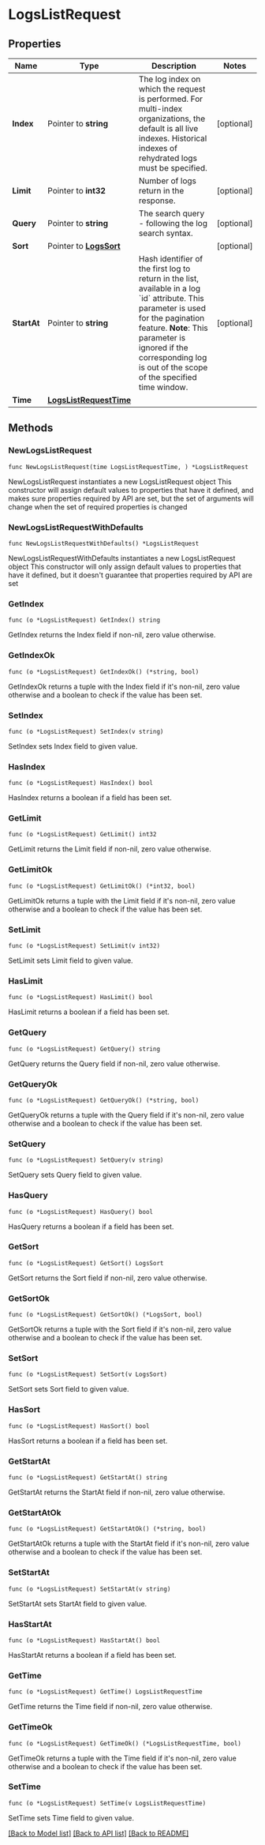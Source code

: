 # LogsListRequest

## Properties

Name | Type | Description | Notes
------------ | ------------- | ------------- | -------------
**Index** | Pointer to **string** | The log index on which the request is performed. For multi-index organizations, the default is all live indexes. Historical indexes of rehydrated logs must be specified. | [optional] 
**Limit** | Pointer to **int32** | Number of logs return in the response. | [optional] 
**Query** | Pointer to **string** | The search query - following the log search syntax. | [optional] 
**Sort** | Pointer to [**LogsSort**](LogsSort.md) |  | [optional] 
**StartAt** | Pointer to **string** | Hash identifier of the first log to return in the list, available in a log &#x60;id&#x60; attribute. This parameter is used for the pagination feature.  **Note**: This parameter is ignored if the corresponding log is out of the scope of the specified time window. | [optional] 
**Time** | [**LogsListRequestTime**](LogsListRequest_time.md) |  | 

## Methods

### NewLogsListRequest

`func NewLogsListRequest(time LogsListRequestTime, ) *LogsListRequest`

NewLogsListRequest instantiates a new LogsListRequest object
This constructor will assign default values to properties that have it defined,
and makes sure properties required by API are set, but the set of arguments
will change when the set of required properties is changed

### NewLogsListRequestWithDefaults

`func NewLogsListRequestWithDefaults() *LogsListRequest`

NewLogsListRequestWithDefaults instantiates a new LogsListRequest object
This constructor will only assign default values to properties that have it defined,
but it doesn't guarantee that properties required by API are set

### GetIndex

`func (o *LogsListRequest) GetIndex() string`

GetIndex returns the Index field if non-nil, zero value otherwise.

### GetIndexOk

`func (o *LogsListRequest) GetIndexOk() (*string, bool)`

GetIndexOk returns a tuple with the Index field if it's non-nil, zero value otherwise
and a boolean to check if the value has been set.

### SetIndex

`func (o *LogsListRequest) SetIndex(v string)`

SetIndex sets Index field to given value.

### HasIndex

`func (o *LogsListRequest) HasIndex() bool`

HasIndex returns a boolean if a field has been set.

### GetLimit

`func (o *LogsListRequest) GetLimit() int32`

GetLimit returns the Limit field if non-nil, zero value otherwise.

### GetLimitOk

`func (o *LogsListRequest) GetLimitOk() (*int32, bool)`

GetLimitOk returns a tuple with the Limit field if it's non-nil, zero value otherwise
and a boolean to check if the value has been set.

### SetLimit

`func (o *LogsListRequest) SetLimit(v int32)`

SetLimit sets Limit field to given value.

### HasLimit

`func (o *LogsListRequest) HasLimit() bool`

HasLimit returns a boolean if a field has been set.

### GetQuery

`func (o *LogsListRequest) GetQuery() string`

GetQuery returns the Query field if non-nil, zero value otherwise.

### GetQueryOk

`func (o *LogsListRequest) GetQueryOk() (*string, bool)`

GetQueryOk returns a tuple with the Query field if it's non-nil, zero value otherwise
and a boolean to check if the value has been set.

### SetQuery

`func (o *LogsListRequest) SetQuery(v string)`

SetQuery sets Query field to given value.

### HasQuery

`func (o *LogsListRequest) HasQuery() bool`

HasQuery returns a boolean if a field has been set.

### GetSort

`func (o *LogsListRequest) GetSort() LogsSort`

GetSort returns the Sort field if non-nil, zero value otherwise.

### GetSortOk

`func (o *LogsListRequest) GetSortOk() (*LogsSort, bool)`

GetSortOk returns a tuple with the Sort field if it's non-nil, zero value otherwise
and a boolean to check if the value has been set.

### SetSort

`func (o *LogsListRequest) SetSort(v LogsSort)`

SetSort sets Sort field to given value.

### HasSort

`func (o *LogsListRequest) HasSort() bool`

HasSort returns a boolean if a field has been set.

### GetStartAt

`func (o *LogsListRequest) GetStartAt() string`

GetStartAt returns the StartAt field if non-nil, zero value otherwise.

### GetStartAtOk

`func (o *LogsListRequest) GetStartAtOk() (*string, bool)`

GetStartAtOk returns a tuple with the StartAt field if it's non-nil, zero value otherwise
and a boolean to check if the value has been set.

### SetStartAt

`func (o *LogsListRequest) SetStartAt(v string)`

SetStartAt sets StartAt field to given value.

### HasStartAt

`func (o *LogsListRequest) HasStartAt() bool`

HasStartAt returns a boolean if a field has been set.

### GetTime

`func (o *LogsListRequest) GetTime() LogsListRequestTime`

GetTime returns the Time field if non-nil, zero value otherwise.

### GetTimeOk

`func (o *LogsListRequest) GetTimeOk() (*LogsListRequestTime, bool)`

GetTimeOk returns a tuple with the Time field if it's non-nil, zero value otherwise
and a boolean to check if the value has been set.

### SetTime

`func (o *LogsListRequest) SetTime(v LogsListRequestTime)`

SetTime sets Time field to given value.



[[Back to Model list]](../README.md#documentation-for-models) [[Back to API list]](../README.md#documentation-for-api-endpoints) [[Back to README]](../README.md)


